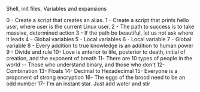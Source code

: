 Shell, init files, Variables and expansions

0 - Create a script that creates an alias.
1 - Create a script that prints hello user, where user is the current Linux user.
2 - The path to success is to take massive, determined action
3 - If the path be beautiful, let us not ask where it leads
4 - Global variables
5 - Local variables
6 - Local variable
7 - Global variable
8 - Every addition to true knowledge is an addition to human power
9 - Divide and rule
10- Love is anterior to life, posterior to death, initial of creation, and the exponent of breath
11- There are 10 types of people in the world -- Those who understand binary, and those who don't
12- Combination
13- Floats
14- Decimal to Hexadecimal
15- Everyone is a proponent of strong encryption
16- The eggs of the brood need to be an odd number
17- I'm an instant star. Just add water and stir 

